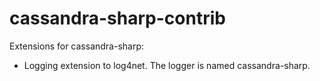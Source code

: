cassandra-sharp-contrib
=======================

Extensions for cassandra-sharp:
* Logging extension to log4net. The logger is named cassandra-sharp.